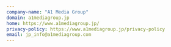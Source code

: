 ```yaml
---
company-name: "A1 Media Group"
domain: a1mediagroup.jp
home: https://www.a1mediagroup.jp/
privacy-policy: https://www.a1mediagroup.jp/privacy-policy
email: jp_info@a1mediagroup.com
---
```




